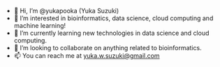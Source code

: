 - 👋 Hi, I’m @yukapooka (Yuka Suzuki)
- 👀 I’m interested in bioinformatics, data science, cloud computing and machine learning!
- 🌱 I’m currently learning new technologies in data science and cloud computing.
- 💞️ I’m looking to collaborate on anything related to bioinformatics.
- 📫 You can reach me at yuka.w.suzuki@gmail.com

<!---
yukapooka/yukapooka is a ✨ special ✨ repository because its `README.md` (this file) appears on your GitHub profile.
You can click the Preview link to take a look at your changes.
--->
